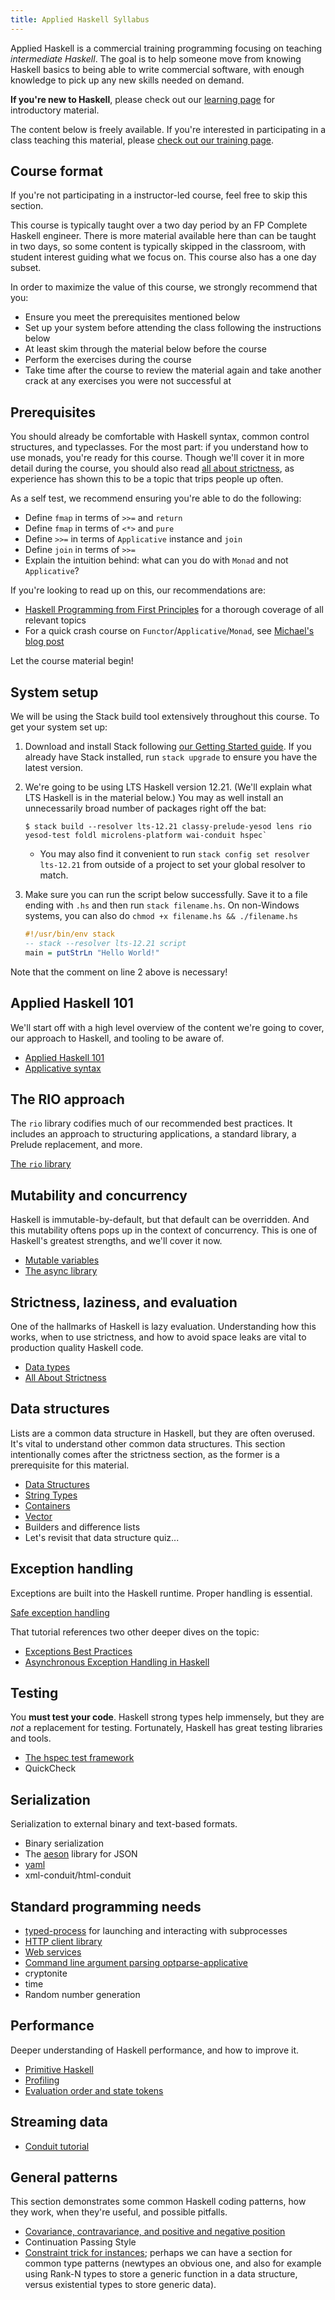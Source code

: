 ```yaml
---
title: Applied Haskell Syllabus
---
```


Applied Haskell is a commercial training programming focusing on
teaching _intermediate Haskell_. The goal is to help someone move from
knowing Haskell basics to being able to write commercial software,
with enough knowledge to pick up any new skills needed on demand.

**If you're new to Haskell**, please check out our [learning
page](/learn) for introductory material.

The content below is freely available. If you're interested in
participating in a class teaching this material, please [check out our
training page](https://www.fpcomplete.com/training).

## Course format

If you're not participating in a instructor-led course, feel free to
skip this section.

This course is typically taught over a two day period by an FP
Complete Haskell engineer. There is more material available here than
can be taught in two days, so some content is typically skipped in the
classroom, with student interest guiding what we focus on. This course
also has a one day subset.

In order to maximize the value of this course, we strongly recommend
that you:

* Ensure you meet the prerequisites mentioned below
* Set up your system before attending the class following the instructions below
* At least skim through the material below before the course
* Perform the exercises during the course
* Take time after the course to review the material again and take
  another crack at any exercises you were not successful at

## Prerequisites

You should already be comfortable with Haskell syntax, common control
structures, and typeclasses. For the most part: if you understand how
to use monads, you're ready for this course. Though we'll cover it in
more detail during the course, you should also read [all about
strictness](/tutorial/all-about-strictness), as experience has shown
this to be a topic that trips people up often.

As a self test, we recommend ensuring you're able to do the following:

* Define `fmap` in terms of `>>=` and `return`
* Define `fmap` in terms of `<*>` and `pure`
* Define `>>=` in terms of `Applicative` instance and `join`
* Define `join` in terms of `>>=`
* Explain the intuition behind: what can you do with `Monad` and not `Applicative`?

If you're looking to read up on this, our recommendations are:

* [Haskell Programming from First Principles](http://haskellbook.com/)
  for a thorough coverage of all relevant topics
* For a quick crash course on `Functor`/`Applicative`/`Monad`, see
  [Michael's blog
  post](https://www.snoyman.com/blog/2017/01/functors-applicatives-and-monads)

Let the course material begin!

## System setup

We will be using the Stack build tool extensively throughout this
course. To get your system set up:

1. Download and install Stack following [our Getting Started
   guide](/get-started). If you already have Stack installed, run
   `stack upgrade` to ensure you have the latest version.
2. We're going to be using LTS Haskell version 12.21. (We'll explain
   what LTS Haskell is in the material below.) You may as well install
   an unnecessarily broad number of packages right off the bat:

   ```
   $ stack build --resolver lts-12.21 classy-prelude-yesod lens rio yesod-test foldl microlens-platform wai-conduit hspec`
   ```

     * You may also find it convenient to run `stack config set resolver lts-12.21`
       from outside of a project to set your global resolver to match.

3. Make sure you can run the script below successfully. Save it to a
   file ending with `.hs` and then run `stack filename.hs`. On
   non-Windows systems, you can also do `chmod +x filename.hs &&
   ./filename.hs`

   ```haskell
   #!/usr/bin/env stack
   -- stack --resolver lts-12.21 script
   main = putStrLn "Hello World!"
   ```

Note that the comment on line 2 above is necessary!

## Applied Haskell 101

We'll start off with a high level overview of the content we're going
to cover, our approach to Haskell, and tooling to be aware of.

* [Applied Haskell 101](/tutorial/applied-haskell-101)
* [Applicative syntax](/tutorial/applicative-syntax)

## The RIO approach

The `rio` library codifies much of our recommended best practices. It
includes an approach to structuring applications, a standard library,
a Prelude replacement, and more.

[The `rio` library](/library/rio)

## Mutability and concurrency

Haskell is immutable-by-default, but that default can be
overridden. And this mutability oftens pops up in the context of
concurrency. This is one of Haskell's greatest strengths, and we'll
cover it now.

* [Mutable variables](/tutorial/mutable-variables)
* [The async library](/library/async)

## Strictness, laziness, and evaluation

One of the hallmarks of Haskell is lazy evaluation. Understanding how
this works, when to use strictness, and how to avoid space leaks are
vital to production quality Haskell code.

* [Data types](/tutorial/data-types)
* [All About Strictness](/tutorial/all-about-strictness)

## Data structures

Lists are a common data structure in Haskell, but they are often
overused. It's vital to understand other common data structures. This
section intentionally comes after the strictness section, as the
former is a prerequisite for this material.

* [Data Structures](/tutorial/data-structures)
* [String Types](/tutorial/string-types)
* [Containers](/library/containers)
* [Vector](/library/vector)
* Builders and difference lists
* Let's revisit that data structure quiz...

## Exception handling

Exceptions are built into the Haskell runtime. Proper handling is
essential.

[Safe exception handling](/tutorial/exceptions)

That tutorial references two other deeper dives on the topic:

* [Exceptions Best Practices](https://www.fpcomplete.com/blog/2016/11/exceptions-best-practices-haskell)
* [Asynchronous Exception Handling in Haskell](https://www.fpcomplete.com/blog/2018/04/async-exception-handling-haskell)

## Testing

You **must test your code**. Haskell strong types help immensely, but
they are _not_ a replacement for testing. Fortunately, Haskell has
great testing libraries and tools.

* [The hspec test framework](/library/hspec)
* QuickCheck <!-- FIXME -->

## Serialization

Serialization to external binary and text-based formats.

* Binary serialization <!-- FIXME -->
* The [aeson](/library/aeson) library for JSON
* [yaml](/library/yaml)
* xml-conduit/html-conduit

## Standard programming needs

* [typed-process](/library/typed-process) for launching and interacting with subprocesses
* [HTTP client library](/library/http-client)
* [Web services](/tutorial/web-services)
* [Command line argument parsing optparse-applicative](/library/optparse-applicative)
* cryptonite
* time
* Random number generation

## Performance

Deeper understanding of Haskell performance, and how to improve it.

* [Primitive Haskell](/tutorial/primitive-haskell)
* [Profiling](/tutorial/profiling)
* [Evaluation order and state tokens](https://wiki.haskell.org/Evaluation_order_and_state_tokens)

## Streaming data

* [Conduit tutorial](/library/conduit)

## General patterns

This section demonstrates some common Haskell coding patterns, how
they work, when they're useful, and possible pitfalls.

* [Covariance, contravariance, and positive and negative position](https://www.fpcomplete.com/blog/2016/11/covariance-contravariance)
* Continuation Passing Style
* [Constraint trick for instances](http://chrisdone.com/posts/haskell-constraint-trick); perhaps we can have a section for common type patterns (newtypes an obvious one, and also for example using Rank-N types to store a generic function in a data structure, versus existential types to store generic data).

